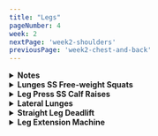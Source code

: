 ```yaml
---
title: "Legs"
pageNumber: 4
week: 2
nextPage: 'week2-shoulders'
previousPage: 'week2-chest-and-back'
---
```


<details>
<summary><b>Notes</b></summary

Week 2 leg day - time to throw on some size. Legs are such an important muscle group and have amazing fundamental exercises that do need to be repeated. Remember, if you're following my program exactly then proceed with the lunges and bodyweight squats superset - if you are comfortable squatting with weight then sub out my lunges routine and add in squats instead - this is completely up to you and your ability!

</details>

<details>
<summary><b>Lunges SS Free-weight Squats</b></summary


<figure class="video_container">
  <video controls={true}>
    <source src="https://github.com/jakebayliss/jpfitness/assets/101162903/9a93de59-479a-42ad-8fb7-32b2cbfcda1b">
  </video>
</figure>

- Warm-up set with body weight then straight into it

- Don't over-stride - keep stride length reasonable so you're not over extending, losing balance

- Shoulders back, vertical torso - core engaged, knee directly over ankle with majority of your weight in your front foot

- Superset with bodyweight squats (mainly so I can still incorporate squats and reap some of their benefits)

- I like to do ~14kg each arm, 10 reps each leg


<figure class="video_container">
  <video controls={true}>
    <source src="https://github.com/jakebayliss/jpfitness/assets/101162903/06cfac63-a57e-4ed6-8c0f-6798c54da65a" type="video/mp4">
  </video>
</figure>

- Feet shoulder width apart, bend your hips and knees simultaneously

- Lean back into the squat - hinging at the hips, keep your back neutral and core engaged

- I do bodyweight sets here as my lower back is injured!

</details>

<details>
<summary><b>Leg Press SS Calf Raises</b></summary

<figure class="video_container">
  <video controls={true}>
    <source src="https://github.com/jakebayliss/jpfitness/assets/101162903/22f8f9ed-ecfd-45f9-955c-30b4ba0874ea" type="video/mp4">
  </video>
</figure>

- Back rest position is once again key - I like to have it configured so, when resting on the press, my legs are slightly bent (as in the video)

- This enables me to comfortably push off the safety holders and gives a nice smooth full range of motion during the set

- Don't go too heavy if it's your first time doing leg press - start off with no weight to get used to the machine and the safety mechanism then start to stack up weight as you see fit!

- If you're properly positioned (as above) then once you lock the machine back in its starting position you can begin calf raises without any adjustments

- This is great because you don't need to disengage the safety to do calf raises now!

- I typically leg press x3 20kg plates either side and calf raise the same!

</details>

<details>
<summary><b>Lateral Lunges</b></summary

<figure class="video_container">
  <video controls={true}>
    <source src="https://github.com/jakebayliss/jpfitness/assets/101162903/68bcf02b-c4da-4123-bd3d-daf340156726" type="video/mp4">
  </video>
</figure>

- FORM FORM FORM

- I can't stress this enough for lateral lunges - form is so important

- Start legs together with the foot you're going to be stepping with SLIGHTLY in front of your back foot

- Step out so your front foot is slightly in front of your back foot, the previous step helps ensure this happens every rep

- Now, lean back with your hips keeping your core upright and solid throughout

- Imagine there's a bench behind you that you're trying to sit on

- Don't use any weight until you're 100% confident with your form!

- I do no weight because of my lower back but once you've got your form locked I recommend starting by holding a 5kg plate and working your way up!

</details>

<details>
<summary><b>Straight Leg Deadlift</b></summary

<figure class="video_container">
  <video controls={true}>
    <source src="https://github.com/jakebayliss/jpfitness/assets/101162903/d315dd30-d36f-4f52-9c42-0ac5ec7c9a89" type="video/mp4">
  </video>
</figure>

- Potentially the most important exercise to get your form correct

- You can see in the video how much I'm looking at the camera to ensure my form is correct

- Firstly, stand shoulder width apart and bend your knees

- Sit backwards with your hips and keep your back in a neutral position

- Don't allow your back to overextend (arch forwards) on the way down

- Stop around sock/ankle height so you don't go too far and force your back to over extend

- Pull upwards using your hamstrings and back

- I rep around the 10kg mark for these with great caution to not do my back in again!

</details>

<details>
<summary><b>Leg Extension Machine</b></summary

<figure class="video_container">
  <video controls={true}>
    <source src="https://github.com/jakebayliss/jpfitness/assets/101162903/86cd70ba-cbe5-4af5-9818-811c6e45e7ab" type="video/mp4">
  </video>
</figure>

- Similarly to the above leg extensions you want to position the machine so your knees are pivoting nicely off the bench

- Machine required for these as it's much faster - x2 normal sets then x1 drop set: Start at your working weight for 6 reps, drop 2 pegs for 8 reps, 2 more pegs for 10 reps and finally 2 more pegs til failure

- I'm currently doing 65kg to start with then dropping in increments of 8kg each time I drop set

</details>
